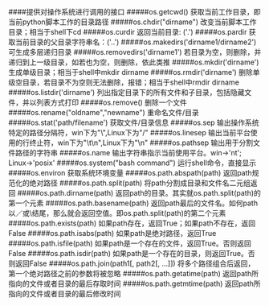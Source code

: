 ####提供对操作系统进行调用的接口
#####os.getcwd() 获取当前工作目录，即当前python脚本工作的目录路径
#####os.chdir("dirname")  改变当前脚本工作目录；相当于shell下cd
#####os.curdir  返回当前目录: ('.')
#####os.pardir  获取当前目录的父目录字符串名：('..')
#####os.makedirs('dirname1/dirname2')    可生成多层递归目录
#####os.removedirs('dirname1')    若目录为空，则删除，并递归到上一级目录，如若也为空，则删除，依此类推
#####os.mkdir('dirname')    生成单级目录；相当于shell中mkdir dirname
#####os.rmdir('dirname')    删除单级空目录，若目录不为空则无法删除，报错；相当于shell中rmdir dirname
#####os.listdir('dirname')    列出指定目录下的所有文件和子目录，包括隐藏文件，并以列表方式打印
#####os.remove()  删除一个文件
#####os.rename("oldname","newname")  重命名文件/目录
#####os.stat('path/filename')  获取文件/目录信息
#####os.sep    输出操作系统特定的路径分隔符，win下为"\\",Linux下为"/"
#####os.linesep    输出当前平台使用的行终止符，win下为"\t\n",Linux下为"\n"
#####os.pathsep    输出用于分割文件路径的字符串
#####os.name    输出字符串指示当前使用平台。win->'nt'; Linux->'posix'
#####os.system("bash command")  运行shell命令，直接显示
#####os.environ  获取系统环境变量
#####os.path.abspath(path)  返回path规范化的绝对路径
#####os.path.split(path)  将path分割成目录和文件名二元组返回
#####os.path.dirname(path)  返回path的目录。其实就os.path.split(path)的第一个元素
#####os.path.basename(path)  返回path最后的文件名。如何path以／或\结尾，那么就会返回空值。即os.path.split(path)的第二个元素
#####os.path.exists(path)  如果path存在，返回True；如果path不存在，返回False
#####os.path.isabs(path)  如果path是绝对路径，返回True
#####os.path.isfile(path)  如果path是一个存在的文件，返回True。否则返回False
#####os.path.isdir(path)  如果path是一个存在的目录，则返回True。否则返回False
#####os.path.join(path1[, path2[, ...]])  将多个路径组合后返回，第一个绝对路径之前的参数将被忽略
#####os.path.getatime(path)  返回path所指向的文件或者目录的最后存取时间
#####os.path.getmtime(path)  返回path所指向的文件或者目录的最后修改时间